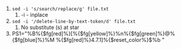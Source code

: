 1. `sed -i 's/search/replace/g' file.txt`
   1. -i - inplace
2. `sed -i '/delete-line-by-text-token/d' file.txt`
   1. No substitute (s) at star
3. PS1="%B%{$fg[red]%}[%{$fg[yellow]%}%n%{$fg[green]%}@%{$fg[blue]%}%M %{$fg[red]%}4.7.1]%{$reset_color%}$%b "
